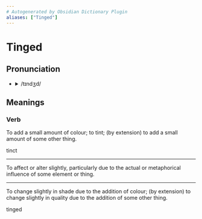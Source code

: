 ```yaml
---
# Autogenerated by Obsidian Dictionary Plugin
aliases: ["Tinged"]
---
```


# Tinged

## Pronunciation

- <details><summary>/tɪndʒd/</summary><audio controls><source src="https://api.dictionaryapi.dev/media/pronunciations/en/tinged-1-uk.mp3"></audio></details>

## Meanings

### Verb

To add a small amount of colour; to tint; (by extension) to add a small amount of some other thing.

tinct

---

To affect or alter slightly, particularly due to the actual or metaphorical influence of some element or thing.

---

To change slightly in shade due to the addition of colour; (by extension) to change slightly in quality due to the addition of some other thing.




tinged